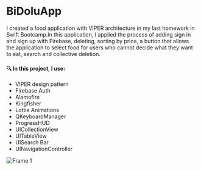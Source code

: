 # BiDoluApp


I created a food application with VIPER architecture in my last homework in Swift Bootcamp.In this application, I applied the process of adding sign in and sign up with Firebase, deleting, sorting by price, a button that allows the application to select food for users who cannot decide what they want to eat, search and collective deletion.


#### :mag: In this project, I use: ####

- VIPER design pattern
- Firebase Auth
- Alamofire
- Kingfisher
- Lottie Animations
- QKeyboardManager
- ProgressHUD
- UICollectionView
- UITableView
- UISearch Bar
- UINavigationController

![Frame 1](https://user-images.githubusercontent.com/75833556/221871991-cc9fb9ed-69c6-4287-840f-39a5b30997c7.jpg)
